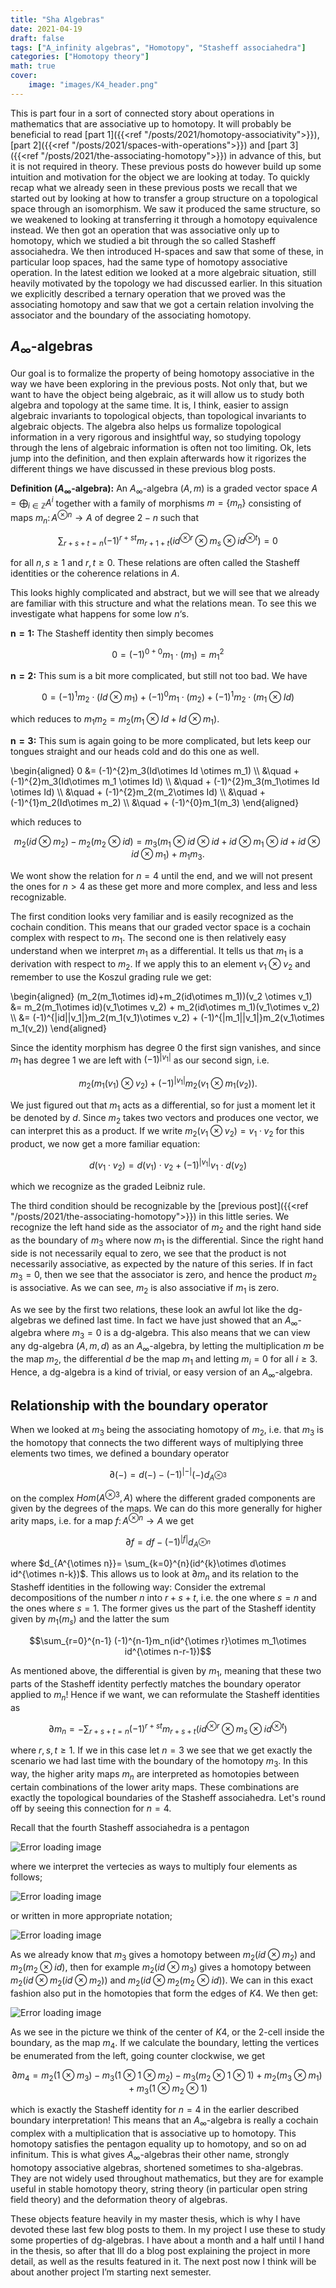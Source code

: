 ```yaml
---
title: "Sha Algebras"
date: 2021-04-19
draft: false
tags: ["A_infinity algebras", "Homotopy", "Stasheff associahedra"]
categories: ["Homotopy theory"]
math: true
cover:
    image: "images/K4_header.png"
---
```


This is part four in a sort of connected story about operations in mathematics that are associative up to homotopy. It will probably be beneficial to read [part 1]({{<ref "/posts/2021/homotopy-associativity">}}), [part 2]({{<ref "/posts/2021/spaces-with-operations">}}) and [part 3]({{<ref "/posts/2021/the-associating-homotopy">}}) in advance of this, but it is not required in theory. These previous posts do however build up some intuition and motivation for the object we are looking at today. To quickly recap what we already seen in these previous posts we recall that we started out by looking at how to transfer a group structure on a topological space through an isomorphism. We saw it produced the same structure, so we weakened to looking at transferring it through a homotopy equivalence instead. We then got an operation that was associative only up to homotopy, which we studied a bit through the so called Stasheff associahedra. We then introduced H-spaces and saw that some of these, in particular loop spaces, had the same type of homotopy associative operation. In the latest edition we looked at a more algebraic situation, still heavily motivated by the topology we had discussed earlier. In this situation we explicitly described a ternary operation that we proved was the associating homotopy and saw that we got a certain relation involving the associator and the boundary of the associating homotopy.

## $A_\infty$-algebras

Our goal is to formalize the property of being homotopy associative in the way we have been exploring in the previous posts. Not only that, but we want to have the object being algebraic, as it will allow us to study both algebra and topology at the same time. It is, I think, easier to assign algebraic invariants to topological objects, than topological invariants to algebraic objects. The algebra also helps us formalize topological information in a very rigorous and insightful way, so studying topology through the lens of algebraic information is often not too limiting. Ok, lets jump into the definition, and then explain afterwards how it rigorizes the different things we have discussed in these previous blog posts.

**Definition ($A_\infty$-algebra):** An $A_\infty$-algebra $(A, m)$ is a graded vector space $A = \bigoplus_{i\in \mathbb{Z}} A^i$ together with a family of morphisms $m=\{m_n\}$ consisting of maps $m_n\colon A^{\otimes n}\longrightarrow A$ of degree $2-n$ such that

$$\displaystyle\sum_{r+s+t=n}(-1)^{r+st}m_{r+1+t}(id^{\otimes r}\otimes m_s \otimes id^{\otimes t}) = 0$$

for all $n, s\geq 1$ and $r, t\geq 0$. These relations are often called the Stasheff identities or the coherence relations in $A$.

This looks highly complicated and abstract, but we will see that we already are familiar with this structure and what the relations mean. To see this we investigate what happens for some low $n$‘s.

$\mathbf{n=1 :}$ The Stasheff identity then simply becomes 

$$0 = (-1)^{0+0}m_1 \cdot (m_1) = m_1^2$$

$\mathbf{n=2 :}$  This sum is a bit more complicated, but still not too bad. We have

$$0 = (-1)^{1}m_2\cdot(Id\otimes m_1)+(-1)^{0}m_1\cdot (m_2)+(-1)^{1}m_2\cdot (m_1\otimes Id)$$

which reduces to $m_1 m_2 = m_2(m_1\otimes Id + Id\otimes m_1)$.

$\mathbf{n=3 :}$ This sum is again going to be more complicated, but lets keep our tongues straight and our heads cold and do this one as well.

\begin{aligned} 
0 
&= (-1)^{2}m_3(Id\otimes Id \otimes m_1) \\\\
&\quad + (-1)^{2}m_3(Id\otimes m_1 \otimes Id) \\\\
&\quad + (-1)^{2}m_3(m_1\otimes Id \otimes Id) \\\\
&\quad + (-1)^{2}m_2(m_2\otimes Id) \\\\
&\quad + (-1)^{1}m_2(Id\otimes m_2) \\\\
&\quad + (-1)^{0}m_1(m_3)
\end{aligned}

which reduces to

$$m_2(id\otimes m_2) - m_2(m_2\otimes id) = m_3(m_1\otimes id \otimes id + id\otimes m_1 \otimes id+id\otimes id \otimes m_1) + m_1m_3.$$

We wont show the relation for $n = 4$ until the end, and we will not present the ones for $n>4$ as these get more and more complex, and less and less recognizable.

The first condition looks very familiar and is easily recognized as the cochain condition. This means that our graded vector space is a cochain complex with respect to $m_1$. The second one is then relatively easy understand when we interpret $m_1$ as a differential. It tells us that $m_1$ is a derivation with respect to $m_2$. If we apply this to an element $v_1\otimes v_2$ and remember to use the Koszul grading rule we get:

\begin{aligned}
(m_2(m_1\otimes id)+m_2(id\otimes m_1))(v_2 \otimes v_1) &= m_2(m_1\otimes id)(v_1\otimes v_2) + m_2(id\otimes m_1)(v_1\otimes v_2) \\\\
&= (-1)^{|id||v_1|}m_2(m_1(v_1)\otimes v_2) + (-1)^{|m_1||v_1|}m_2(v_1\otimes m_1(v_2))
\end{aligned}

Since the identity morphism has degree $0$ the first sign vanishes, and since $m_1$ has degree $1$ we are left with $(-1)^{|v_1|}$ as our second sign, i.e. 

$$m_2(m_1(v_1)\otimes v_2) + (-1)^{|v_1|}m_2(v_1\otimes m_1(v_2)).$$

We just figured out that $m_1$ acts as a differential, so for just a moment let it be denoted by $d$. Since $m_2$ takes two vectors and produces one vector, we can interpret this as a product. If we write $m_2(v_1\otimes v_2)=v_1\cdot v_2$ for this product, we now get a more familiar equation:

$$d(v_1\cdot v_2) = d(v_1)\cdot v_2 + (-1)^{|v_1|}v_1\cdot d(v_2)$$

which we recognize as the graded Leibniz rule.

The third condition should be recognizable by the [previous post]({{<ref "/posts/2021/the-associating-homotopy">}}) in this little series. We recognize the left hand side as the associator of $m_2$ and the right hand side as the boundary of $m_3$ where now $m_1$ is the differential. Since the right hand side is not necessarily equal to zero, we see that the product is not necessarily associative, as expected by the nature of this series. If in fact $m_3 = 0$, then we see that the associator is zero, and hence the product $m_2$ is associative. As we can see, $m_2$ is also associative if $m_1$ is zero.

As we see by the first two relations, these look an awful lot like the dg-algebras we defined last time. In fact we have just showed that an $A_\infty$-algebra where $m_3 = 0$ is a dg-algebra. This also means that we can view any dg-algebra $(A, m, d)$ as an $A_\infty$-algebra, by letting the multiplication $m$ be the map $m_2$, the differential $d$ be the map $m_1$ and letting $m_i=0$ for all $i\geq 3$. Hence, a dg-algebra is a kind of trivial, or easy version of an $A_\infty$-algebra.

## Relationship with the boundary operator

When we looked at $m_3$ being the associating homotopy of $m_2$, i.e. that $m_3$ is the homotopy that connects the two different ways of multiplying three elements two times, we defined a boundary operator 

$$\partial (-) = d(-)-(-1)^{|-|}(-)d_{A^{\otimes 3}} $$

on the complex $Hom(A^{\otimes 3}, A)$ where the different graded components are given by the degrees of the maps. We can do this more generally for higher arity maps, i.e. for a map $f\colon A^{\otimes n}\longrightarrow A$ we get

$$\partial f = df -(-1)^{|f|}d_{A^{\otimes n}}$$

where $d_{A^{\otimes n}}= \sum_{k=0}^{n}(id^{k}\otimes d\otimes id^{\otimes n-k})$. This allows us to look at $\partial m_n$ and its relation to the Stasheff identities in the following way: Consider the extremal decompositions of the number $n$ into $r+s+t$, i.e. the one where $s=n$ and the ones where $s=1$. The former gives us the part of the Stasheff identity given by $m_1(m_s)$ and the latter the sum

$$\sum_{r=0}^{n-1} (-1)^{n-1}m_n(id^{\otimes r}\otimes m_1\otimes id^{\otimes n-r-1})$$

As mentioned above, the differential is given by $m_1$, meaning that these two parts of the Stasheff identity perfectly matches the boundary operator applied to $m_n$! Hence if we want, we can reformulate the Stasheff identities as

$$\partial m_n = - \sum_{r+s+t=n}(-1)^{r+st}m_{r+s+t}(id^{\otimes r}\otimes m_s\otimes id^{\otimes t})$$

where $r,s,t\geq 1$. If we in this case let $n=3$ we see that we get exactly the scenario we had last time with the boundary of the homotopy $m_3$. In this way, the higher arity maps $m_n$ are interpreted as homotopies between certain combinations of the lower arity maps. These combinations are exactly the topological boundaries of the Stasheff associahedra. Let's round off by seeing this connection for $n=4$.

Recall that the fourth Stasheff associahedra is a pentagon

![Error loading image](images/K4_1.png)

where we interpret the vertecies as ways to multiply four elements as follows;

![Error loading image](images/K4_2.png)

or written in more appropriate notation;

![Error loading image](images/K4_3.png)

As we already know that $m_3$ gives a homotopy between $m_2(id\otimes m_2)$ and $m_2(m_2\otimes id)$, then for example $m_2(id\otimes m_3)$ gives a homotopy between $m_2(id\otimes m_2(id\otimes m_2))$ and $m_2(id\otimes m_2(m_2\otimes id))$. We can in this exact fashion also put in the homotopies that form the edges of $K4$. We then get:

![Error loading image](images/K4_4.png)

As we see in the picture we think of the center of $K4$, or the $2$-cell inside the boundary, as the map $m_4$. If we calculate the boundary, letting the vertices be enumerated from the left, going counter clockwise, we get

$$\partial m_4 = m_2(1\otimes m_3) - m_3(1\otimes 1\otimes m_2) - m_3(m_2\otimes 1\otimes 1) + m_2(m_3\otimes m_1)+m_3(1\otimes m_2\otimes 1)$$

which is exactly the Stasheff identity for $n=4$ in the earlier described boundary interpretation! This means that an $A_\infty$-algebra is really a cochain complex with a multiplication that is associative up to homotopy. This homotopy satisfies the pentagon equality up to homotopy, and so on ad infinitum. This is what gives $A_\infty$-algebras their other name, strongly homotopy associative algebras, shortened sometimes to sha-algebras. They are not widely used throughout mathematics, but they are for example useful in stable homotopy theory, string theory (in particular open string field theory) and the deformation theory of algebras.

These objects feature heavily in my master thesis, which is why I have devoted these last few blog posts to them. In my project I use these to study some properties of dg-algebras. I have about a month and a half until I hand in the thesis, so after that Ill do a blog post explaining the project in more detail, as well as the results featured in it. The next post now I think will be about another project I’m starting next semester.
